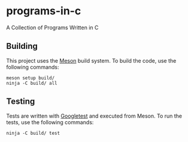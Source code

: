 # programs-in-c

A Collection of Programs Written in C

## Building

This project uses the [Meson](https://mesonbuild.com/) build system. To build
the code, use the following commands:

``` shell
meson setup build/
ninja -C build/ all
```

## Testing

Tests are written with [Googletest](https://github.com/google/googletest) and
executed from Meson. To run the tests, use the following commands:

``` shell
ninja -C build/ test
```
